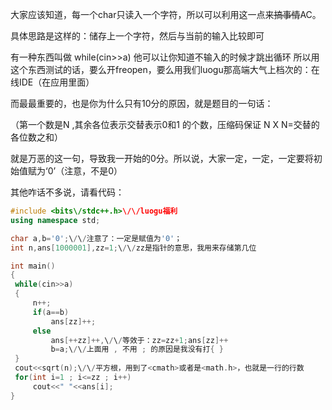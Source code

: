 大家应该知道，每一个char只读入一个字符，所以可以利用这一点来~~搞事情~~AC。

具体思路是这样的：储存上一个字符，然后与当前的输入比较即可

有一种东西叫做
	while(cin>>a)
   他可以让你知道不输入的时候才跳出循环
   所以用这个东西测试的话，要么开freopen，要么用我们luogu那高端大气上档次的：在线IDE（在应用里面）
   
   而最最重要的，也是你为什么只有10分的原因，就是题目的一句话：
   
   （第一个数是N ,其余各位表示交替表示0和1 的个数，压缩码保证 N X N=交替的各位数之和）
   
   就是万恶的这一句，导致我一开始的0分。所以说，大家一定，一定，一定要将初始值赋为‘0’（注意，不是0）
   
   其他咋话不多说，请看代码：
   ```cpp
#include <bits\/stdc++.h>\/\/luogu福利
using namespace std;

char a,b='0';\/\/注意了：一定是赋值为'0'；
int n,ans[1000001],zz=1;\/\/zz是指针的意思，我用来存储第几位

int main()
{
    while(cin>>a)
    {
    	n++;
    	if(a==b)
    		ans[zz]++;
    	else
    		ans[++zz]++,\/\/等效于：zz=zz+1;ans[zz]++
    		b=a;\/\/上面用 , 不用 ; 的原因是我没有打{ }
    }
    cout<<sqrt(n);\/\/平方根，用到了<cmath>或者是<math.h>，也就是一行的行数
    for(int i=1 ; i<=zz ; i++)
        cout<<" "<<ans[i];
}
```